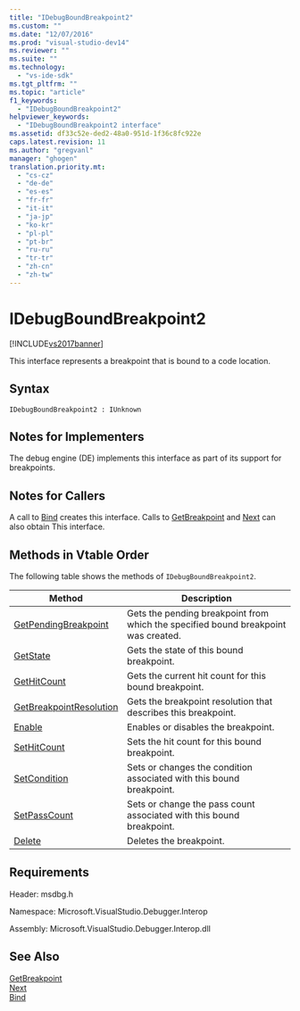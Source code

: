 ```yaml
---
title: "IDebugBoundBreakpoint2"
ms.custom: ""
ms.date: "12/07/2016"
ms.prod: "visual-studio-dev14"
ms.reviewer: ""
ms.suite: ""
ms.technology: 
  - "vs-ide-sdk"
ms.tgt_pltfrm: ""
ms.topic: "article"
f1_keywords: 
  - "IDebugBoundBreakpoint2"
helpviewer_keywords: 
  - "IDebugBoundBreakpoint2 interface"
ms.assetid: df33c52e-ded2-48a0-951d-1f36c8fc922e
caps.latest.revision: 11
ms.author: "gregvanl"
manager: "ghogen"
translation.priority.mt: 
  - "cs-cz"
  - "de-de"
  - "es-es"
  - "fr-fr"
  - "it-it"
  - "ja-jp"
  - "ko-kr"
  - "pl-pl"
  - "pt-br"
  - "ru-ru"
  - "tr-tr"
  - "zh-cn"
  - "zh-tw"
---
```

# IDebugBoundBreakpoint2
[!INCLUDE[vs2017banner](../../../code-quality/includes/vs2017banner.md)]

This interface represents a breakpoint that is bound to a code location.  
  
## Syntax  
  
```  
IDebugBoundBreakpoint2 : IUnknown  
```  
  
## Notes for Implementers  
 The debug engine (DE) implements this interface as part of its support for breakpoints.  
  
## Notes for Callers  
 A call to [Bind](../../../extensibility/debugger/reference/idebugpendingbreakpoint2--bind.md) creates this interface. Calls to [GetBreakpoint](../../../extensibility/debugger/reference/idebugbreakpointunboundevent2--getbreakpoint.md) and [Next](../../../extensibility/debugger/reference/ienumdebugboundbreakpoints2--next.md) can also obtain This interface.  
  
## Methods in Vtable Order  
 The following table shows the methods of `IDebugBoundBreakpoint2`.  
  
|Method|Description|  
|------------|-----------------|  
|[GetPendingBreakpoint](../../../extensibility/debugger/reference/idebugboundbreakpoint2--getpendingbreakpoint.md)|Gets the pending breakpoint from which the specified bound breakpoint was created.|  
|[GetState](../../../extensibility/debugger/reference/idebugboundbreakpoint2--getstate.md)|Gets the state of this bound breakpoint.|  
|[GetHitCount](../../../extensibility/debugger/reference/idebugboundbreakpoint2--gethitcount.md)|Gets the current hit count for this bound breakpoint.|  
|[GetBreakpointResolution](../../../extensibility/debugger/reference/idebugboundbreakpoint2--getbreakpointresolution.md)|Gets the breakpoint resolution that describes this breakpoint.|  
|[Enable](../../../extensibility/debugger/reference/idebugboundbreakpoint2--enable.md)|Enables or disables the breakpoint.|  
|[SetHitCount](../../../extensibility/debugger/reference/idebugboundbreakpoint2--sethitcount.md)|Sets the hit count for this bound breakpoint.|  
|[SetCondition](../../../extensibility/debugger/reference/idebugboundbreakpoint2--setcondition.md)|Sets or changes the condition associated with this bound breakpoint.|  
|[SetPassCount](../../../extensibility/debugger/reference/idebugboundbreakpoint2--setpasscount.md)|Sets or change the pass count associated with this bound breakpoint.|  
|[Delete](../../../extensibility/debugger/reference/idebugboundbreakpoint2--delete.md)|Deletes the breakpoint.|  
  
## Requirements  
 Header: msdbg.h  
  
 Namespace: Microsoft.VisualStudio.Debugger.Interop  
  
 Assembly: Microsoft.VisualStudio.Debugger.Interop.dll  
  
## See Also  
 [GetBreakpoint](../../../extensibility/debugger/reference/idebugbreakpointunboundevent2--getbreakpoint.md)   
 [Next](../../../extensibility/debugger/reference/ienumdebugboundbreakpoints2--next.md)   
 [Bind](../../../extensibility/debugger/reference/idebugpendingbreakpoint2--bind.md)